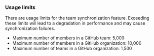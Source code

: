 ### Usage limits

There are usage limits for the team synchronization feature.  Exceeding these limits will lead to a degradation in performance and may cause synchronization failures.

- Maximum number of members in a GitHub team: 5,000
- Maximum number of members in a GitHub organization: 10,000
- Maximum number of teams in a GitHub organization: 1,500
